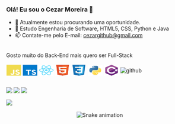 ### Olá! Eu sou o Cezar Moreira 👋



- 🔭 Atualmente estou procurando uma oportunidade.
- 🌱 Estudo Engenharia de Software, HTML5, CSS, Python  e Java 
- 📫 Contate-me pelo E-mail: cezargithub@gmail.com
<br>
Gosto muito do Back-End mais quero ser Full-Stack

<div style="display: inline_block"><br>
  <img align="center" alt="Rafa-Js" height="30" width="40" src="https://raw.githubusercontent.com/devicons/devicon/master/icons/javascript/javascript-plain.svg">
  <img align="center" alt="Rafa-Ts" height="30" width="40" src="https://raw.githubusercontent.com/devicons/devicon/master/icons/typescript/typescript-plain.svg">
  <img align="center" alt="Rafa-React" height="30" width="40" src="https://raw.githubusercontent.com/devicons/devicon/master/icons/react/react-original.svg">
  <img align="center" alt="Rafa-HTML" height="30" width="40" src="https://raw.githubusercontent.com/devicons/devicon/master/icons/html5/html5-original.svg">
  <img align="center" alt="Rafa-CSS" height="30" width="40" src="https://raw.githubusercontent.com/devicons/devicon/master/icons/css3/css3-original.svg">
  <img align="center" alt="Rafa-Python" height="30" width="40" src="https://raw.githubusercontent.com/devicons/devicon/master/icons/python/python-original.svg">
  <img align="center" alt="Rafa-Csharp" height="30" width="40" src="https://raw.githubusercontent.com/devicons/devicon/master/icons/csharp/csharp-original.svg">
 <img align="center" alt="github" height="35" width="35" src="https://raw.githubusercontent.com/duribeiro/duribeiro/main/assets/GitHub.png">
  
</div>
<BR>
<div> 
  
  <a href="https://instagram.com/CEZARCMOREIRA" target="_blank"><img src="https://img.shields.io/badge/-Instagram-%23E4405F?style=for-the-badge&logo=instagram&logoColor=white" target="_blank"></a>
  <a href = "mailto:cezargithub@gmail.com"><img src="https://img.shields.io/badge/-Gmail-%23333?style=for-the-badge&logo=gmail&logoColor=white" target="_blank"></a>
  <a href="https://www.linkedin.com/in/cezar-constantino-cardoso-moreira-847652186" target="_blank"><img src="https://img.shields.io/badge/-LinkedIn-%230077B5?style=for-the-badge&logo=linkedin&logoColor=white" target="_blank"></a> 
  
</div>

<picture>
<source 
  srcset="https://github-readme-stats.vercel.app/api?username=CezarCardosoMoreira&show_icons=true&theme=dracula"
  media="(prefers-color-scheme: dark)"
/>
<source
  srcset="https://github-readme-stats.vercel.app/api?username=CezarCardosoMoreira&show_icons=true"
  media="(prefers-color-scheme: light), (prefers-color-scheme: no-preference)"
/>
<img src="https://github-readme-stats.vercel.app/api?username=CezarCardosoMoreira&show_icons=true" />
</picture>

  <div align="center">

  ![Snake animation](https://github.com/danielbped/danielbped/blob/output/github-contribution-grid-snake.svg)
  
</div>
